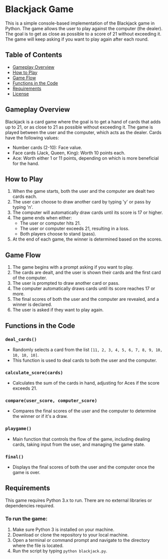 

# Blackjack Game

This is a simple console-based implementation of the Blackjack game in Python. The game allows the user to play against the computer (the dealer). The goal is to get as close as possible to a score of 21 without exceeding it. The game will keep asking if you want to play again after each round.

## Table of Contents

- [Gameplay Overview](#gameplay-overview)
- [How to Play](#how-to-play)
- [Game Flow](#game-flow)
- [Functions in the Code](#functions-in-the-code)
- [Requirements](#requirements)
- [License](#license)

## Gameplay Overview

Blackjack is a card game where the goal is to get a hand of cards that adds up to 21, or as close to 21 as possible without exceeding it. The game is played between the user and the computer, which acts as the dealer. Cards have the following values:

- Number cards (2-10): Face value.
- Face cards (Jack, Queen, King): Worth 10 points each.
- Ace: Worth either 1 or 11 points, depending on which is more beneficial for the hand.

## How to Play

1. When the game starts, both the user and the computer are dealt two cards each.
2. The user can choose to draw another card by typing 'y' or pass by typing 'n'.
3. The computer will automatically draw cards until its score is 17 or higher.
4. The game ends when either:
   - The user or computer hits 21.
   - The user or computer exceeds 21, resulting in a loss.
   - Both players choose to stand (pass).
5. At the end of each game, the winner is determined based on the scores.

## Game Flow

1. The game begins with a prompt asking if you want to play.
2. The cards are dealt, and the user is shown their cards and the first card of the computer.
3. The user is prompted to draw another card or pass.
4. The computer automatically draws cards until its score reaches 17 or more.
5. The final scores of both the user and the computer are revealed, and a winner is declared.
6. The user is asked if they want to play again.

## Functions in the Code

### `deal_cards()`
- Randomly selects a card from the list `[11, 2, 3, 4, 5, 6, 7, 8, 9, 10, 10, 10, 10]`.
- This function is used to deal cards to both the user and the computer.

### `calculate_score(cards)`
- Calculates the sum of the cards in hand, adjusting for Aces if the score exceeds 21.

### `compare(user_score, computer_score)`
- Compares the final scores of the user and the computer to determine the winner or if it's a draw.

### `playgame()`
- Main function that controls the flow of the game, including dealing cards, taking input from the user, and managing the game state.

### `final()`
- Displays the final scores of both the user and the computer once the game is over.

## Requirements

This game requires Python 3.x to run. There are no external libraries or dependencies required.

### To run the game:
1. Make sure Python 3 is installed on your machine.
2. Download or clone the repository to your local machine.
3. Open a terminal or command prompt and navigate to the directory where the file is located.
4. Run the script by typing `python blackjack.py`.

